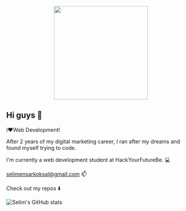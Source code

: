 <p align=center>  
  
<img width="250" src="https://media.giphy.com/media/kFHT64PButf46M7rvP/giphy.gif">
  
## Hi guys :wave:

I:heart:Web Development! 

After 2 years of my digital marketing career, 
I ran after my dreams and found myself trying to code. 

I'm currently a web development student at HackYourFutureBe. :computer: 

selimensarkoksal@gmail.com :mailbox:

Check out my repos :arrow_down:

![Selim's GitHub stats](https://github-readme-stats.vercel.app/api?username=selimensar&show_icons=true&theme=dark)

</p>
